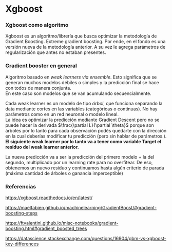 # Xgboost

### Xgboost como algoritmo

Xgboost es un algoritmo/librería que busca optimizar la metodología de Gradient Boosting. Extreme gradient boosting. Por ende, en el fondo es una versión nueva de la metodología anterior. A su vez le agrega parámetros de regularización que antes no estaban presentes.

### Gradient booster en general

Algoritmo basado en _weak learners via ensemble_. Esto significa que se generan muchos modelos débiles o simples y la predicción final se hace con todos de manera conjunta.  
En este caso son modelos que se van acumulando secuencialmente.

Cada weak learner es un modelo de tipo _árbol_, que funciona separando la data mediante cortes en las variables (categóricas o continuas). No hay parámetros como en un red neuronal o modelo lineal.  
La idea es optimizar la predicción mediante Gradient Descent pero no se puede hacer la derivada $\frac{\partial L}{\partial \theta}$ porque son árboles por lo tanto para cada observación podés quedarte con la dirección en la cual deberías modificar tu predicción (pero sin hablar de parámetros.).  
**El siguiente weak learner por lo tanto va a tener como variable Target el residuo del weak learner anterior.**

La nueva predicción va a ser la predicción del primero modelo + la del segundo, multiplicado por un learning rate para no overfitear. De eso, obtenemos un nuevo residuo y continuamos hasta algún criterio de parada (máxima cantidad de árboles o ganancia imperceptible)

### Referencias
https://xgboost.readthedocs.io/en/latest/  

https://maelfabien.github.io/machinelearning/GradientBoost/#gradient-boosting-steps  

https://ftvalentini.github.io/misc-notebooks/gradient-boosting.html#gradient_boosted_trees  

https://datascience.stackexchange.com/questions/16904/gbm-vs-xgboost-key-differences
